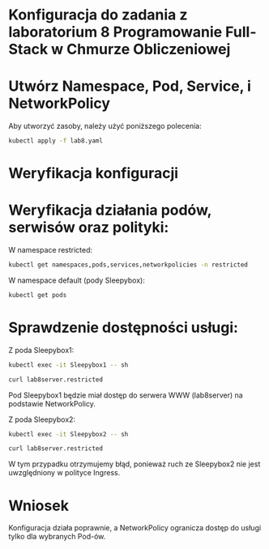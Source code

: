 # Konfiguracja do zadania z laboratorium 8 Programowanie Full-Stack w Chmurze Obliczeniowej

# Utwórz Namespace, Pod, Service, i NetworkPolicy

Aby utworzyć zasoby, należy użyć poniższego polecenia:

```bash
kubectl apply -f lab8.yaml
```

# Weryfikacja konfiguracji

# Weryfikacja działania podów, serwisów oraz polityki:

W namespace restricted:
```bash
kubectl get namespaces,pods,services,networkpolicies -n restricted
```
W namespace default (pody Sleepybox):
```bash
kubectl get pods
```

# Sprawdzenie dostępności usługi:

Z poda Sleepybox1:
```bash
kubectl exec -it Sleepybox1 -- sh
```
```bash
curl lab8server.restricted
```

Pod Sleepybox1 będzie miał dostęp do serwera WWW (lab8server) na podstawie NetworkPolicy. 

Z poda Sleepybox2:
```bash
kubectl exec -it Sleepybox2 -- sh
```
```bash
curl lab8server.restricted
```

W tym przypadku otrzymujemy błąd, ponieważ ruch ze Sleepybox2 nie jest uwzględniony w polityce Ingress.

# Wniosek

Konfiguracja działa poprawnie, a NetworkPolicy ogranicza dostęp do usługi tylko dla wybranych Pod-ów.
